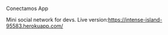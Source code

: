 Conectamos App

Mini social network for devs.
Live version:https://intense-island-95583.herokuapp.com/
